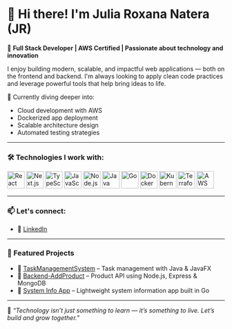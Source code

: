 # 👋 Hi there! I'm Julia Roxana Natera (JR)

🎯 **Full Stack Developer | AWS Certified | Passionate about technology and innovation**

I enjoy building modern, scalable, and impactful web applications — both on the frontend and backend. I'm always looking to apply clean code practices and leverage powerful tools that help bring ideas to life.

🚀 Currently diving deeper into:
- Cloud development with AWS
- Dockerized app deployment
- Scalable architecture design
- Automated testing strategies

---

### 🛠️ Technologies I work with:

<p align="left">
  <img src="https://cdn.jsdelivr.net/gh/devicons/devicon/icons/react/react-original.svg" alt="React" width="40" height="40"/>
  <img src="https://cdn.jsdelivr.net/gh/devicons/devicon/icons/nextjs/nextjs-original.svg" alt="Next.js" width="40" height="40"/>
  <img src="https://cdn.jsdelivr.net/gh/devicons/devicon/icons/typescript/typescript-original.svg" alt="TypeScript" width="40" height="40"/>
  <img src="https://cdn.jsdelivr.net/gh/devicons/devicon/icons/javascript/javascript-original.svg" alt="JavaScript" width="40" height="40"/>
  <img src="https://cdn.jsdelivr.net/gh/devicons/devicon/icons/nodejs/nodejs-original.svg" alt="Node.js" width="40" height="40"/>
  <img src="https://cdn.jsdelivr.net/gh/devicons/devicon/icons/java/java-original.svg" alt="Java" width="40" height="40"/>
  <img src="https://cdn.jsdelivr.net/gh/devicons/devicon/icons/go/go-original.svg" alt="Go" width="40" height="40"/>
  <img src="https://cdn.jsdelivr.net/gh/devicons/devicon/icons/docker/docker-original.svg" alt="Docker" width="40" height="40"/>
  <img src="https://cdn.jsdelivr.net/gh/devicons/devicon/icons/kubernetes/kubernetes-plain.svg" alt="Kubernetes" width="40" height="40"/>
  <img src="https://cdn.jsdelivr.net/gh/devicons/devicon/icons/terraform/terraform-original.svg" alt="Terraform" width="40" height="40"/>
  <img src="https://upload.wikimedia.org/wikipedia/commons/9/93/Amazon_Web_Services_Logo.svg" alt="AWS" width="40" height="40"/>
</p>

---

### 📫 Let's connect:


- 💼 [LinkedIn](https://linkedin.com/in/julia-roxana-natera-917b62172)

---

### 📌 Featured Projects

- 🔧 [TaskManagementSystem](https://github.com/roxanatera/TaskManagementSystem) – Task management with Java & JavaFX
- 🚀 [Backend-AddProduct](https://github.com/roxanatera/Backend-AddProduct) – Product API using Node.js, Express & MongoDB
- 🧠 [System Info App](https://github.com/roxanatera/systeminfo) – Lightweight system information app built in Go

---

🧠 *“Technology isn’t just something to learn — it’s something to live. Let’s build and grow together.”*

